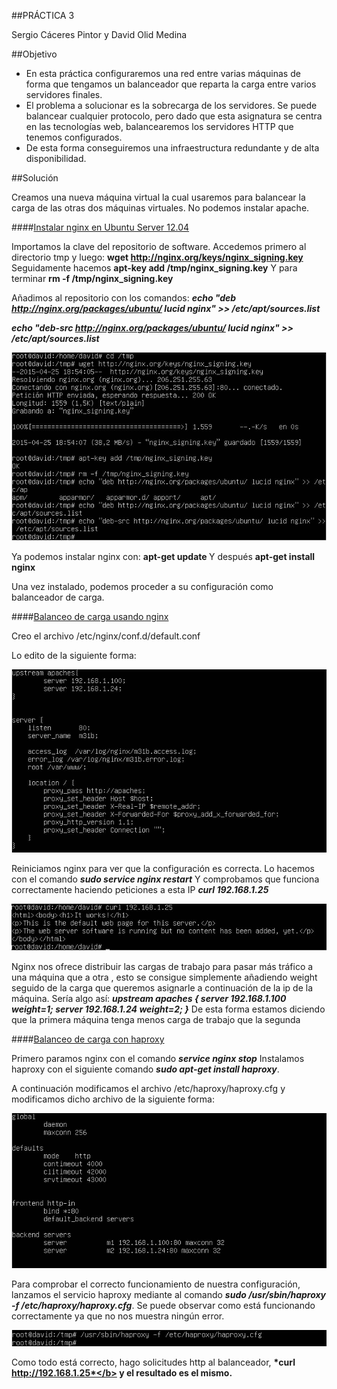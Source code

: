 ##PRÁCTICA 3

Sergio Cáceres Pintor y David Olid Medina

##Objetivo

* En esta práctica configuraremos una red entre varias máquinas de forma que tengamos un balanceador que reparta la carga entre varios servidores finales.
* El problema a solucionar es la sobrecarga de los servidores. Se puede balancear cualquier protocolo, pero dado que esta asignatura se centra en las tecnologías web, balancearemos los servidores HTTP que tenemos configurados.
* De esta forma conseguiremos una infraestructura redundante y de alta disponibilidad.


##Solución

Creamos una nueva máquina virtual la cual usaremos para balancear la carga de las otras dos máquinas virtuales. No podemos instalar apache.

####<u>Instalar nginx en Ubuntu Server 12.04</u>

Importamos la clave del repositorio de software. Accedemos primero al directorio tmp y luego: <b>wget http://nginx.org/keys/nginx_signing.key </b> Seguidamente hacemos
<b>apt-key add /tmp/nginx_signing.key</b> Y para terminar
<b>rm -f /tmp/nginx_signing.key </b>

Añadimos al repositorio con los comandos: 
<b>*echo "deb http://nginx.org/packages/ubuntu/ lucid nginx" >> /etc/apt/sources.list*</b>

<b>*echo "deb-src http://nginx.org/packages/ubuntu/ lucid nginx" >> /etc/apt/sources.list*</b>

![Imagen1](https://github.com/sergiocaceres/swap1415/blob/master/Pr%C3%A1cticas/Pr%C3%A1ctica3/Captura1.JPG)

Ya podemos instalar nginx con: <b> apt-get update </b> Y después
<b>apt-get install nginx</b>

Una vez instalado, podemos proceder a su configuración como balanceador de carga.


####<u>Balanceo de carga usando nginx</u>

Creo el archivo /etc/nginx/conf.d/default.conf

Lo edito de la siguiente forma:

![Imagen2](https://github.com/sergiocaceres/swap1415/blob/master/Pr%C3%A1cticas/Pr%C3%A1ctica3/Captura2.JPG)

Reiniciamos nginx para ver que la configuración es correcta. Lo hacemos con el comando <b>*sudo service nginx restart*</b> Y comprobamos que funciona correctamente haciendo peticiones a esta IP <b>*curl 192.168.1.25*</b>

![Imagen3](https://github.com/sergiocaceres/swap1415/blob/master/Pr%C3%A1cticas/Pr%C3%A1ctica3/Captura3.JPG)

Nginx nos ofrece distribuir las cargas de trabajo para pasar más tráfico a una máquina que a otra , esto se consigue simplemente añadiendo weight seguido de la carga que queremos asignarle a continuación de la ip de la máquina. Sería algo así: <b>*upstream apaches { server 192.168.1.100 weight=1; server 192.168.1.24 weight=2; }*</b> De esta forma estamos diciendo que la primera máquina tenga menos carga de trabajo que la segunda


####<u>Balanceo de carga con haproxy</u>

Primero paramos nginx con el comando <b>*service nginx stop*</b> Instalamos haproxy con el siguiente comando <b>*sudo apt-get install haproxy*</b>.

A continuación modificamos el archivo /etc/haproxy/haproxy.cfg y modificamos dicho archivo de la siguiente forma:

![Imagen4](https://github.com/sergiocaceres/swap1415/blob/master/Pr%C3%A1cticas/Pr%C3%A1ctica3/Captura4.JPG)

Para comprobar el correcto funcionamiento de nuestra configuración, lanzamos el servicio haproxy mediante al comando <b>*sudo /usr/sbin/haproxy -f /etc/haproxy/haproxy.cfg*</b>. Se puede observar como está funcionando correctamente ya que no nos muestra ningún error.

![Imagen5](https://github.com/sergiocaceres/swap1415/blob/master/Pr%C3%A1cticas/Pr%C3%A1ctica3/Captura5.JPG)

Como todo está correcto, hago solicitudes http al balanceador, <b>*curl http://192.168.1.25*</b> y el resultado es el mismo.

